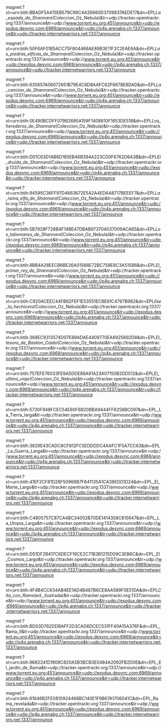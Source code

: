 magnet:?xt=urn:btih:BBADF5A415EB579C99C4A26660D3709837AEDE17&dn=EPL*La_espada_de_Shannara*(Coleccion_Oz_Nebula)&tr=udp://tracker.opentrackr.org:1337/announce&tr=udp://www.torrent.eu.org:451/announce&tr=udp://exodus.desync.com:6969/announce&tr=udp://p4p.arenabg.ch:1337/announce&tr=udp://tracker.internetwarriors.net:1337/announce

magnet:?xt=urn:btih:50F6AF01B5ACC75F804466AE89B3E11F2C2EAE6A&dn=EPL*Las_piedras_elficas_de_Shannara*(Coleccion_Oz_Nebula)&tr=udp://tracker.opentrackr.org:1337/announce&tr=udp://www.torrent.eu.org:451/announce&tr=udp://exodus.desync.com:6969/announce&tr=udp://p4p.arenabg.ch:1337/announce&tr=udp://tracker.internetwarriors.net:1337/announce

magnet:?xt=urn:btih:635657A06072651B79E4C8D8AAFC62F6678E8DAD&dn=EPL*La_cancion_de_Shannara*(Coleccion_Oz_Nebula)&tr=udp://tracker.opentrackr.org:1337/announce&tr=udp://www.torrent.eu.org:451/announce&tr=udp://exodus.desync.com:6969/announce&tr=udp://p4p.arenabg.ch:1337/announce&tr=udp://tracker.internetwarriors.net:1337/announce

magnet:?xt=urn:btih:0E490BCDFF079B2685A159F1408610F1653DE518&dn=EPL*Los_herederos_de_Shannara*(Coleccion_Oz_Nebula)&tr=udp://tracker.opentrackr.org:1337/announce&tr=udp://www.torrent.eu.org:451/announce&tr=udp://exodus.desync.com:6969/announce&tr=udp://p4p.arenabg.ch:1337/announce&tr=udp://tracker.internetwarriors.net:1337/announce

magnet:?xt=urn:btih:D01C63D1AB6D185EB46B394A223CD0F6762D6A3B&dn=EPL*El_druida_de_Shannara*(Coleccion_Oz_Nebula)&tr=udp://tracker.opentrackr.org:1337/announce&tr=udp://www.torrent.eu.org:451/announce&tr=udp://exodus.desync.com:6969/announce&tr=udp://p4p.arenabg.ch:1337/announce&tr=udp://tracker.internetwarriors.net:1337/announce

magnet:?xt=urn:btih:94595C36FF97D4663672E5A2A4EDAA8717BEEEF7&dn=EPL*La_reina_elfa_de_Shannara*(Coleccion_Oz_Nebula)&tr=udp://tracker.opentrackr.org:1337/announce&tr=udp://www.torrent.eu.org:451/announce&tr=udp://exodus.desync.com:6969/announce&tr=udp://p4p.arenabg.ch:1337/announce&tr=udp://tracker.internetwarriors.net:1337/announce

magnet:?xt=urn:btih:5B7928F728B4F14BE47DBAB973704037009ACA65&dn=EPL*Los_talismanes_de_Shannara*(Coleccion_Oz_Nebula)&tr=udp://tracker.opentrackr.org:1337/announce&tr=udp://www.torrent.eu.org:451/announce&tr=udp://exodus.desync.com:6969/announce&tr=udp://p4p.arenabg.ch:1337/announce&tr=udp://tracker.internetwarriors.net:1337/announce

magnet:?xt=urn:btih:8BB4A28EECB6BE26A01588E72BC758E8C3A515B6&dn=EPL*El_primer_rey_de_Shannara*(Coleccion_Oz_Nebula)&tr=udp://tracker.opentrackr.org:1337/announce&tr=udp://www.torrent.eu.org:451/announce&tr=udp://exodus.desync.com:6969/announce&tr=udp://p4p.arenabg.ch:1337/announce&tr=udp://tracker.internetwarriors.net:1337/announce

magnet:?xt=urn:btih:C920ACEEC44FB82FEF1E53551EC8E61C4767B982&dn=EPL*Ilse_la_hechicera*(Coleccion_Oz_Nebula)&tr=udp://tracker.opentrackr.org:1337/announce&tr=udp://www.torrent.eu.org:451/announce&tr=udp://exodus.desync.com:6969/announce&tr=udp://p4p.arenabg.ch:1337/announce&tr=udp://tracker.internetwarriors.net:1337/announce

magnet:?xt=urn:btih:368EC9313574D07E89ADAE4409770EA8925692D8&dn=EPL*El_tesoro_de_Bastion_Caido*(Coleccion_Oz_Nebula)&tr=udp://tracker.opentrackr.org:1337/announce&tr=udp://www.torrent.eu.org:451/announce&tr=udp://exodus.desync.com:6969/announce&tr=udp://p4p.arenabg.ch:1337/announce&tr=udp://tracker.internetwarriors.net:1337/announce

magnet:?xt=urn:btih:757EFE76033FE9A5DDE88A91A23A07150B2DD512&dn=EPL*El_ultimo_viaje*(Coleccion_Oz_Nebula)&tr=udp://tracker.opentrackr.org:1337/announce&tr=udp://www.torrent.eu.org:451/announce&tr=udp://exodus.desync.com:6969/announce&tr=udp://p4p.arenabg.ch:1337/announce&tr=udp://tracker.internetwarriors.net:1337/announce

magnet:?xt=urn:btih:5730F948FCEC54E60F6B20BBA9444FF6258BC097&dn=EPL_La_Tierra_larga&tr=udp://tracker.opentrackr.org:1337/announce&tr=udp://www.torrent.eu.org:451/announce&tr=udp://exodus.desync.com:6969/announce&tr=udp://p4p.arenabg.ch:1337/announce&tr=udp://tracker.internetwarriors.net:1337/announce

magnet:?xt=urn:btih:3829E43CADC8CF812FC5EDDDDC4AAFC1F5A7CC63&dn=EPL_La_Guerra_Larga&tr=udp://tracker.opentrackr.org:1337/announce&tr=udp://www.torrent.eu.org:451/announce&tr=udp://exodus.desync.com:6969/announce&tr=udp://p4p.arenabg.ch:1337/announce&tr=udp://tracker.internetwarriors.net:1337/announce

magnet:?xt=urn:btih:41EF2CF81D28F50968B7F641135A1CA38EDD1D24&dn=EPL_El_Marte_Largo&tr=udp://tracker.opentrackr.org:1337/announce&tr=udp://www.torrent.eu.org:451/announce&tr=udp://exodus.desync.com:6969/announce&tr=udp://p4p.arenabg.ch:1337/announce&tr=udp://tracker.internetwarriors.net:1337/announce

magnet:?xt=urn:btih:C4805757C87CA4BC34002B70DE1414358C815647&dn=EPL_La_Utopia_Larga&tr=udp://tracker.opentrackr.org:1337/announce&tr=udp://www.torrent.eu.org:451/announce&tr=udp://exodus.desync.com:6969/announce&tr=udp://p4p.arenabg.ch:1337/announce&tr=udp://tracker.internetwarriors.net:1337/announce

magnet:?xt=urn:btih:D51DF2B417C6DECF19CE2C71B3B1215D09C3EB6C&dn=EPL_El_Cosmos_Largo&tr=udp://tracker.opentrackr.org:1337/announce&tr=udp://www.torrent.eu.org:451/announce&tr=udp://exodus.desync.com:6969/announce&tr=udp://p4p.arenabg.ch:1337/announce&tr=udp://tracker.internetwarriors.net:1337/announce

magnet:?xt=urn:btih:4F4B4CC634AB4EE1AD4B487B6CE8AA589F0E51DA&dn=EPL*Cita_con_Rama*(ed.\_ilustrada)&tr=udp://tracker.opentrackr.org:1337/announce&tr=udp://www.torrent.eu.org:451/announce&tr=udp://exodus.desync.com:6969/announce&tr=udp://p4p.arenabg.ch:1337/announce&tr=udp://tracker.internetwarriors.net:1337/announce

magnet:?xt=urn:btih:BD03D762DDBAFF2D3CAD6DCEC531FF40A15A376F&dn=EPL_Rama_II&tr=udp://tracker.opentrackr.org:1337/announce&tr=udp://www.torrent.eu.org:451/announce&tr=udp://exodus.desync.com:6969/announce&tr=udp://p4p.arenabg.ch:1337/announce&tr=udp://tracker.internetwarriors.net:1337/announce

magnet:?xt=urn:btih:9682241D1909C820A5B3BCB3E0484A2092FB2D0E&dn=EPL_El_jardin_de_Rama&tr=udp://tracker.opentrackr.org:1337/announce&tr=udp://www.torrent.eu.org:451/announce&tr=udp://exodus.desync.com:6969/announce&tr=udp://p4p.arenabg.ch:1337/announce&tr=udp://tracker.internetwarriors.net:1337/announce

magnet:?xt=urn:btih:61646B2FE0810924466BC140E1F9B67A1706041C&dn=EPL_Rama_revelada&tr=udp://tracker.opentrackr.org:1337/announce&tr=udp://www.torrent.eu.org:451/announce&tr=udp://exodus.desync.com:6969/announce&tr=udp://p4p.arenabg.ch:1337/announce&tr=udp://tracker.internetwarriors.net:1337/announce

